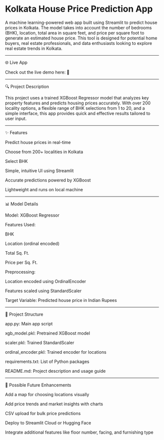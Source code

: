 # Kolkata House Price Prediction App

A machine learning-powered web app built using Streamlit to predict house prices in Kolkata. The model takes into account the number of bedrooms (BHK), location, total area in square feet, and price per square foot to generate an estimated house price. This tool is designed for potential home buyers, real estate professionals, and data enthusiasts looking to explore real estate trends in Kolkata.

---

🌐 Live App

Check out the live demo here:
🔗 

---

🔍 Project Description

This project uses a trained XGBoost Regressor model that analyzes key property features and predicts housing prices accurately. With over 200 locality options, a flexible range of BHK selections from 1 to 20, and a simple interface, this app provides quick and effective results tailored to user input.

---

✨ Features

Predict house prices in real-time

Choose from 200+ localities in Kolkata

Select BHK 

Simple, intuitive UI using Streamlit

Accurate predictions powered by XGBoost

Lightweight and runs on local machine

---

📊 Model Details

Model: XGBoost Regressor

Features Used:

BHK

Location (ordinal encoded)

Total Sq. Ft.

Price per Sq. Ft.

Preprocessing:

Location encoded using OrdinalEncoder

Features scaled using StandardScaler

Target Variable: Predicted house price in Indian Rupees

---

📂 Project Structure

app.py: Main app script

xgb_model.pkl: Pretrained XGBoost model

scaler.pkl: Trained StandardScaler

ordinal_encoder.pkl: Trained encoder for locations

requirements.txt: List of Python packages

README.md: Project description and usage guide

---

🚀 Possible Future Enhancements

Add a map for choosing locations visually

Add price trends and market insights with charts

CSV upload for bulk price predictions

Deploy to Streamlit Cloud or Hugging Face

Integrate additional features like floor number, facing, and furnishing type
